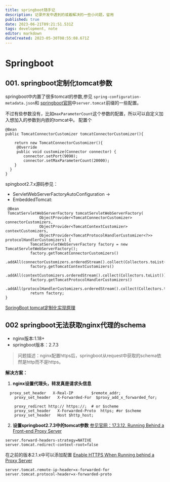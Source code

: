```yaml
---
title: springboot随手记
description: 记录开发中遇到的或着解决的一些小问题，留用
published: true
date: 2023-06-21T09:21:51.531Z
tags: development, note
editor: markdown
dateCreated: 2023-05-30T08:55:08.671Z
---
```


# Springboot
 

## 001. springboot定制化tomcat参数
  springboot中内置了很多tomcat的参数,参见
  `spring-configuration-metadata.json`和 [springboot官网](https://docs.spring.io/spring-boot/docs/current/reference/htmlsingle/#appendix.application-properties.server)中`server.tomcat`前缀的一些配置。
  
  不过有些参数没有，比如`maxParameterCount`这个参数的配置，所以可以自定义加入想加入的参数到内嵌的tomcat中。
  配置个
  
```
@Bean
public TomcatConnectorCustomizer tomcatConnectorCustomizer(){
	
	return new TomcatConnectorCustomizer(){
     @Override
     public void customize(Connector connector) {
        connector.setPort(9090);
        connector.setMaxParameterCount(20000);
    }
  }
}
```
spingboot2.7.x源码参见：
- ServletWebServerFactoryAutoConfiguration → 
- EmbeddedTomcat:
 
 ```
  @Bean 
  TomcatServletWebServerFactory tomcatServletWebServerFactory(
				ObjectProvider<TomcatConnectorCustomizer> connectorCustomizers,
				ObjectProvider<TomcatContextCustomizer> contextCustomizers,
				ObjectProvider<TomcatProtocolHandlerCustomizer<?>> protocolHandlerCustomizers) {
			TomcatServletWebServerFactory factory = new TomcatServletWebServerFactory();
			factory.getTomcatConnectorCustomizers()
					.addAll(connectorCustomizers.orderedStream().collect(Collectors.toList()));
			factory.getTomcatContextCustomizers()
					.addAll(contextCustomizers.orderedStream().collect(Collectors.toList()));
			factory.getTomcatProtocolHandlerCustomizers()
					.addAll(protocolHandlerCustomizers.orderedStream().collect(Collectors.toList()));
			return factory;
 }
 ```
  
[SpringBoot tomcat定制化实现原理](https://blog.csdn.net/guiyiba/article/details/121785184)
  
## 002 springboot无法获取nginx代理的schema
- nginx版本:1.18+
- springboot版本：2.7.3
> 问题描述：nginx配置https后，springboot从request中获取的schema依然是http而不是https。

**解决方案：**
1. **nginx设置代理头，转发真是请求头信息**
```
  proxy_set_header   X-Real-IP        $remote_addr;
	proxy_set_header   X-Forwarded-For  $proxy_add_x_forwarded_for;
	
	proxy_redirect http:// https://;  # or $scheme
	proxy_set_header   X-Forwarded-Proto  https; #or $scheme
	proxy_set_header   Host $http_host;
```
2. **设置springboot2.7.3中的tomcat参数**
 [参见官网：17.3.12. Running Behind a Front-end Proxy Server](https://docs.spring.io/spring-boot/docs/2.7.3/reference/htmlsingle/#howto.webserver.use-behind-a-proxy-server)
```
server.forward-headers-strategy=NATIVE
server.tomcat.redirect-context-root=false
```

在之前的版本2.1.x中可以添加配置
[Enable HTTPS When Running behind a Proxy Server](https://docs.spring.io/spring-boot/docs/2.1.x/reference/html/howto-security.html)
```
server.tomcat.remote-ip-header=x-forwarded-for
server.tomcat.protocol-header=x-forwarded-proto
```
